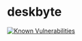 # deskbyte

[![Known Vulnerabilities](https://snyk.io/test/github/nathan-hart/deskbyte/badge.svg?targetFile=deskbyte-client/package.json)](https://snyk.io/test/github/nathan-hart/deskbyte?targetFile=deskbyte-client/package.json)
